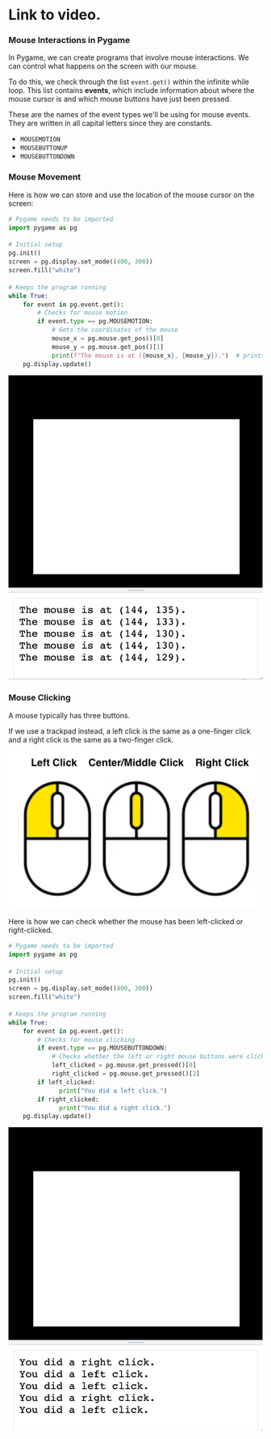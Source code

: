 # Link to video.

### Mouse Interactions in Pygame

In Pygame, we can create programs that involve mouse interactions. We can control what happens on the screen with our mouse.

To do this, we check through the list `event.get()` within the infinite while loop. This list contains **events**, which include information about where the mouse cursor is and which mouse buttons have just been pressed.

These are the names of the event types we'll be using for mouse events. They are written in all capital letters since they are constants.

* `MOUSEMOTION`
* `MOUSEBUTTONUP`
* `MOUSEBUTTONDOWN`

### Mouse Movement

Here is how we can store and use the location of the mouse cursor on the screen:

```python
# Pygame needs to be imported
import pygame as pg

# Initial setup
pg.init()
screen = pg.display.set_mode((400, 300))
screen.fill("white")

# Keeps the program running
while True:
    for event in pg.event.get():
        # Checks for mouse motion
        if event.type == pg.MOUSEMOTION:
            # Gets the coordinates of the mouse
            mouse_x = pg.mouse.get_pos()[0]
            mouse_y = pg.mouse.get_pos()[1]
            print(f"The mouse is at ({mouse_x}, {mouse_y}).")  # prints the mouse coordinates to the screen when the mouse moves
    pg.display.update()
```

![](../Images/pygame_mouse_coordinates.png)

### Mouse Clicking

A mouse typically has three buttons.

If we use a trackpad instead, a left click is the same as a one-finger click and a right click is the same as a two-finger click.

![](../Images/mouse_buttons.png)

Here is how we can check whether the mouse has been left-clicked or right-clicked.

```python
# Pygame needs to be imported
import pygame as pg

# Initial setup
pg.init()
screen = pg.display.set_mode((400, 300))
screen.fill("white")

# Keeps the program running
while True:
    for event in pg.event.get():
        # Checks for mouse clicking
        if event.type == pg.MOUSEBUTTONDOWN:
            # Checks whether the left or right mouse buttons were clicked
            left_clicked = pg.mouse.get_pressed()[0]
            right_clicked = pg.mouse.get_pressed()[2]
        if left_clicked:
              print("You did a left click.")
        if right_clicked:
              print("You did a right click.")
    pg.display.update()
```

![](../Images/pygame_mouse_clicks.png)
